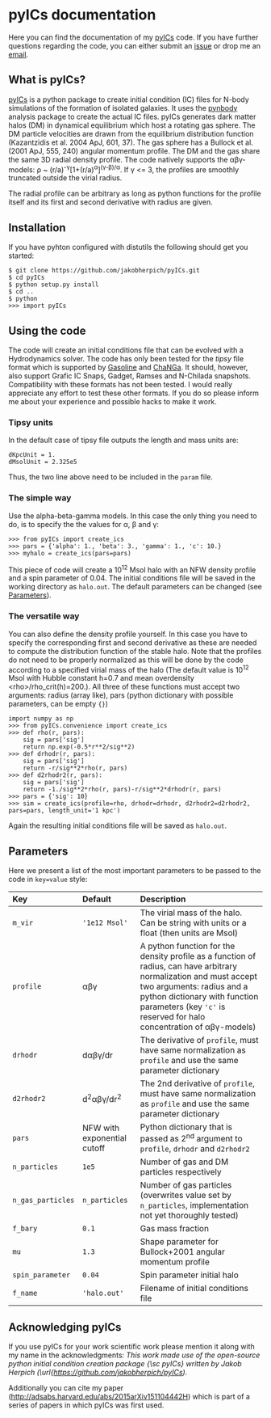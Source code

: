 # pyICs documentation
Here you can find the documentation of my [pyICs](https://github.com/jakobherpich/pyICs) code. If you have further questions regarding the code, you can either submit an [issue](https://github.com/jakobherpich/pyICs/issues) or drop me an [email](mailto:herpich@mpia.de).

## What is pyICs?
[pyICs](https://github.com/jakobherpich/pyICs) is a python package to create initial condition (IC) files for N-body simulations of the formation of isolated galaxies. It uses the [pynbody](https://github.com/pynbody/pynbody) analysis package to create the actual IC files. pyICs generates dark matter halos (DM) in dynamical equilibrium which host a rotating gas sphere. The DM particle velocities are drawn from the equilibrium distribution function (Kazantzidis et al. 2004 ApJ, 601, 37). The gas sphere has a Bullock et al. (2001 ApJ, 555, 240) angular momentum profile. The DM and the gas share the same 3D radial density profile. The code natively supports the αβγ-models: ρ ~ (r/a)<sup>-γ</sup>[1+(r/a)<sup>α</sup>]<sup>(γ-β)/α</sup>. If γ <= 3, the profiles are smoothly truncated outside the virial radius.

The radial profile can be arbitrary as long as python functions for the profile itself and its first and second derivative with radius are given.

## Installation
If you have pyhton configured with distutils the following should get you started:
```
$ git clone https://github.com/jakobherpich/pyICs.git
$ cd pyICs
$ python setup.py install
$ cd ..
$ python
>>> import pyICs
```

## Using the code
The code will create an initial conditions file that can be evolved with a Hydrodynamics solver. The code has only been tested for the *tipsy* file format which is supported by [Gasoline](http://adsabs.harvard.edu/abs/2004NewA....9..137W) and [ChaNGa](https://github.com/N-BodyShop/changa). It should, however, also support Grafic IC Snaps, Gadget, Ramses and N-Chilada snapshots. Compatibility with these formats has not been tested. I would really appreciate any effort to test these other formats. If you do so please inform me about your experience and possible hacks to make it work.

### Tipsy units
In the default case of tipsy file outputs the length and mass units are:
```
dKpcUnit = 1.
dMsolUnit = 2.325e5
```
Thus, the two line above need to be included in the `param` file.

### The simple way
Use the alpha-beta-gamma models. In this case the only thing you need to do, is to specify the the values for α, β and γ:
```
>>> from pyICs import create_ics
>>> pars = {'alpha': 1., 'beta': 3., 'gamma': 1., 'c': 10.}
>>> myhalo = create_ics(pars=pars)
```
This piece of code will create a 10<sup>12</sup> Msol halo with an NFW density profile and a spin parameter of 0.04. The initial conditions file will be saved in the working directory as `halo.out`. The default parameters can be changed (see [Parameters](#parameters)).

### The versatile way
You can also define the density profile yourself. In this case you have to specify the corresponding first and second derivative as these are needed to compute the distribution function of the stable halo. Note that the profiles do not need to be properly normalized as this will be done by the code according to a specified virial mass of the halo (The default value is 10<sup>12</sup> Msol with Hubble constant h=0.7 and mean overdensity &lt;rho&gt;/rho_crit(h)=200.). All three of these functions must accept two arguments: radius (array like), pars (python dictionary with possible parameters, can be empty `{}`)
```
import numpy as np
>>> from pyICs.convenience import create_ics
>>> def rho(r, pars):
    sig = pars['sig']
    return np.exp(-0.5*r**2/sig**2)
>>> def drhodr(r, pars):
    sig = pars['sig']
    return -r/sig**2*rho(r, pars)
>>> def d2rhodr2(r, pars):
    sig = pars['sig']
    return -1./sig**2*rho(r, pars)-r/sig**2*drhodr(r, pars)
>>> pars = {'sig': 10}
>>> sim = create_ics(profile=rho, drhodr=drhodr, d2rhodr2=d2rhodr2, pars=pars, length_unit='1 kpc')
```
Again the resulting initial conditions file will be saved as `halo.out`.

## Parameters
Here we present a list of the most important parameters to be passed to the code in `key=value` style:

Key | Default | Description 
:-----|:---------|:-------------
`m_vir`| `'1e12 Msol'` | The virial mass of the halo. Can be string with units or a float (then units are Msol)
`profile`| αβγ | A python function for the density profile as a function of radius, can have arbitrary normalization and must accept two arguments: radius and a python dictionary with function parameters (key `'c'` is reserved for halo concentration of αβγ-models)
`drhodr`| dαβγ/dr | The derivative of `profile`, must have same normalization as `profile` and use the same parameter dictionary 
`d2rhodr2` | d<sup>2</sup>αβγ/dr<sup>2</sup> |The 2nd derivative of `profile`, must have same normalization as `profile` and use the same parameter dictionary 
`pars`| NFW with exponential cutoff | Python dictionary that is passed as 2<sup>nd</sup> argument to `profile`, `drhodr` and `d2rhodr2` 
`n_particles`|`1e5`| Number of gas and DM particles respectively 
`n_gas_particles`|`n_particles`| Number of gas particles (overwrites value set by `n_particles`, implementation not yet thoroughly tested)
`f_bary`| `0.1` | Gas mass fraction 
`mu`| `1.3` | Shape parameter for Bullock+2001 angular momentum profile 
`spin_parameter`|`0.04`|Spin parameter initial halo
`f_name`|`'halo.out'`|Filename of initial conditions file

## Acknowledging pyICs
If you use pyICs for your work scientific work please mention it along with my name in the acknowledgments:
*This work made use of the open-source python initial condition creation package {\sc pyICs} written by Jakob Herpich (\url{https://github.com/jakobherpich/pyICs).*

Additionally you can cite my paper (http://adsabs.harvard.edu/abs/2015arXiv151104442H) which is part of a series of papers in which pyICs was first used.
